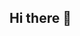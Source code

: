 ## Hi there 👋

<!--
**ojinyeong/ojinyeong** is a ✨ _special_ ✨ repository because its `README.md` (this file) appears on your GitHub profile.

Here are some ideas to get you started:

<!--타이틀 부분-->

<!--내용 부분-->
